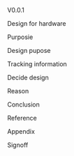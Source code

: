 V0.0.1

Design for hardware 

Purposie

Design pupose

Tracking information

Decide design

Reason

Conclusion

Reference

Appendix

Signoff
